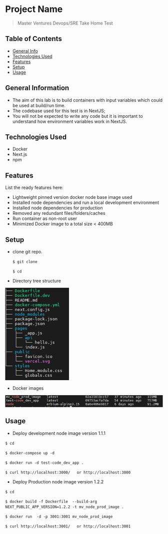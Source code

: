 # Project Name
> Master Ventures Devops/SRE Take Home Test

## Table of Contents
* [General Info](#general-information)
* [Technologies Used](#technologies-used)
* [Features](#features)
* [Setup](#setup)
* [Usage](#usage)


## General Information
- The aim of this lab is to build containers with input variables which could be used at build/run time. 
- The codebase used for this test is in NextJS;
- You will not be expected to write any code but it is important to understand how environment variables work in NextJS.

## Technologies Used
- Docker
- Next.js
- npm

## Features
List the ready features here:
- Lightweight pinned version docker node base image used
- Installed node dependencies and run a local development environment
- Installed node dependencies for production
- Removed any redundant files/folders/caches
- Run container as non-root user
- Minimized Docker image to a total size < 400MB

## Setup
- clone git repo.

    `$ git clone`

    `$ cd`
    
- Directory tree structure

![tree](.pic/tree.PNG)

- Docker images 

![dimage](.pic/image-size.PNG)
## Usage
- Deploy development node image version 1.1.1

`$ cd `

`$ docker-compose up -d`

`$ docker run -d test-code_dev_app . `

`$ curl http://localhost:3000/   or http://localhost:3000`

- Deploy Production node image version 1.2.2

`$ cd `

`$ docker build -f Dockerfile  --build-arg NEXT_PUBLIC_APP_VERSION=1.2.2 -t mv_node_prod_image .`

`$ docker run  -d -p 3001:3001 mv_node_prod_image `

`$ curl http://localhost:3001/   or http://localhost:3001`




